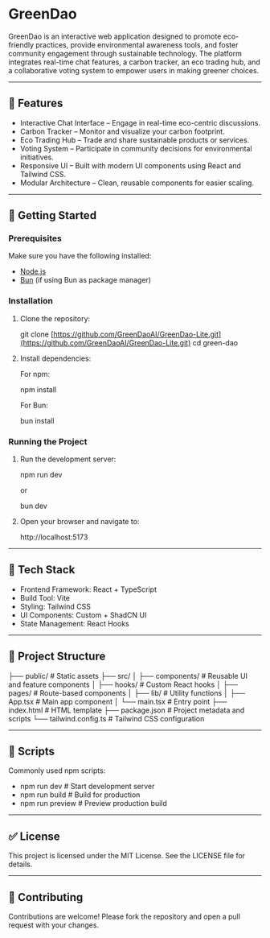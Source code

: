 
# GreenDao

GreenDao is an interactive web application designed to promote eco-friendly practices, provide environmental awareness tools, and foster community engagement through sustainable technology. The platform integrates real-time chat features, a carbon tracker, an eco trading hub, and a collaborative voting system to empower users in making greener choices.

---

## 🌱 Features

* Interactive Chat Interface – Engage in real-time eco-centric discussions.
* Carbon Tracker – Monitor and visualize your carbon footprint.
* Eco Trading Hub – Trade and share sustainable products or services.
* Voting System – Participate in community decisions for environmental initiatives.
* Responsive UI – Built with modern UI components using React and Tailwind CSS.
* Modular Architecture – Clean, reusable components for easier scaling.

---

## 🚀 Getting Started

### Prerequisites

Make sure you have the following installed:

* [Node.js](https://nodejs.org/)
* [Bun](https://bun.sh/) (if using Bun as package manager)

### Installation

1.  Clone the repository:

   
    git clone [https://github.com/GreenDaoAI/GreenDao-Lite.git](https://github.com/GreenDaoAI/GreenDao-Lite.git)
    cd green-dao
    
2.  Install dependencies:

    For npm:

   
    npm install
    
    For Bun:

   
    bun install
    
### Running the Project

1.  Run the development server:

   
    npm run dev
    
    or

   
    bun dev
    
2.  Open your browser and navigate to:

   
    http://localhost:5173
    
---

## 🧱 Tech Stack

* Frontend Framework: React + TypeScript
* Build Tool: Vite
* Styling: Tailwind CSS
* UI Components: Custom + ShadCN UI
* State Management: React Hooks

---

## 📁 Project Structure


├── public/               # Static assets
├── src/
│   ├── components/       # Reusable UI and feature components
│   ├── hooks/            # Custom React hooks
│   ├── pages/            # Route-based components
│   ├── lib/              # Utility functions
│   ├── App.tsx           # Main app component
│   └── main.tsx          # Entry point
├── index.html            # HTML template
├── package.json          # Project metadata and scripts
└── tailwind.config.ts    # Tailwind CSS configuration

---

## 📜 Scripts

Commonly used npm scripts:

* npm run dev # Start development server
* npm run build # Build for production
* npm run preview # Preview production build

---

## ✅ License

This project is licensed under the MIT License. See the LICENSE file for details.

---

## 🤝 Contributing

Contributions are welcome! Please fork the repository and open a pull request with your changes.
